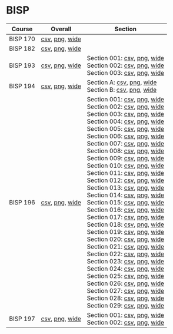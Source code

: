 # BISP

| Course | Overall | Section |
| ------ | ------- | ------- |
| BISP 170 | [csv](https://github.com/UCSD-Historical-Enrollment-Data/2024Spring/blob/main/overall/BISP%20170.csv), [png](https://raw.githubusercontent.com/UCSD-Historical-Enrollment-Data/2024Spring/main/plot_overall/BISP%20170.png), [wide](https://raw.githubusercontent.com/UCSD-Historical-Enrollment-Data/2024Spring/main/plot_overall_wide/BISP%20170.png) |  |
| BISP 182 | [csv](https://github.com/UCSD-Historical-Enrollment-Data/2024Spring/blob/main/overall/BISP%20182.csv), [png](https://raw.githubusercontent.com/UCSD-Historical-Enrollment-Data/2024Spring/main/plot_overall/BISP%20182.png), [wide](https://raw.githubusercontent.com/UCSD-Historical-Enrollment-Data/2024Spring/main/plot_overall_wide/BISP%20182.png) |  |
| BISP 193 | [csv](https://github.com/UCSD-Historical-Enrollment-Data/2024Spring/blob/main/overall/BISP%20193.csv), [png](https://raw.githubusercontent.com/UCSD-Historical-Enrollment-Data/2024Spring/main/plot_overall/BISP%20193.png), [wide](https://raw.githubusercontent.com/UCSD-Historical-Enrollment-Data/2024Spring/main/plot_overall_wide/BISP%20193.png) | Section 001: [csv](https://github.com/UCSD-Historical-Enrollment-Data/2024Spring/blob/main/section/BISP%20193_001.csv), [png](https://raw.githubusercontent.com/UCSD-Historical-Enrollment-Data/2024Spring/main/plot_section/BISP%20193_001.png), [wide](https://raw.githubusercontent.com/UCSD-Historical-Enrollment-Data/2024Spring/main/plot_section_wide/BISP%20193_001.png)<br>Section 002: [csv](https://github.com/UCSD-Historical-Enrollment-Data/2024Spring/blob/main/section/BISP%20193_002.csv), [png](https://raw.githubusercontent.com/UCSD-Historical-Enrollment-Data/2024Spring/main/plot_section/BISP%20193_002.png), [wide](https://raw.githubusercontent.com/UCSD-Historical-Enrollment-Data/2024Spring/main/plot_section_wide/BISP%20193_002.png)<br>Section 003: [csv](https://github.com/UCSD-Historical-Enrollment-Data/2024Spring/blob/main/section/BISP%20193_003.csv), [png](https://raw.githubusercontent.com/UCSD-Historical-Enrollment-Data/2024Spring/main/plot_section/BISP%20193_003.png), [wide](https://raw.githubusercontent.com/UCSD-Historical-Enrollment-Data/2024Spring/main/plot_section_wide/BISP%20193_003.png) |
| BISP 194 | [csv](https://github.com/UCSD-Historical-Enrollment-Data/2024Spring/blob/main/overall/BISP%20194.csv), [png](https://raw.githubusercontent.com/UCSD-Historical-Enrollment-Data/2024Spring/main/plot_overall/BISP%20194.png), [wide](https://raw.githubusercontent.com/UCSD-Historical-Enrollment-Data/2024Spring/main/plot_overall_wide/BISP%20194.png) | Section A: [csv](https://github.com/UCSD-Historical-Enrollment-Data/2024Spring/blob/main/section/BISP%20194_A.csv), [png](https://raw.githubusercontent.com/UCSD-Historical-Enrollment-Data/2024Spring/main/plot_section/BISP%20194_A.png), [wide](https://raw.githubusercontent.com/UCSD-Historical-Enrollment-Data/2024Spring/main/plot_section_wide/BISP%20194_A.png)<br>Section B: [csv](https://github.com/UCSD-Historical-Enrollment-Data/2024Spring/blob/main/section/BISP%20194_B.csv), [png](https://raw.githubusercontent.com/UCSD-Historical-Enrollment-Data/2024Spring/main/plot_section/BISP%20194_B.png), [wide](https://raw.githubusercontent.com/UCSD-Historical-Enrollment-Data/2024Spring/main/plot_section_wide/BISP%20194_B.png) |
| BISP 196 | [csv](https://github.com/UCSD-Historical-Enrollment-Data/2024Spring/blob/main/overall/BISP%20196.csv), [png](https://raw.githubusercontent.com/UCSD-Historical-Enrollment-Data/2024Spring/main/plot_overall/BISP%20196.png), [wide](https://raw.githubusercontent.com/UCSD-Historical-Enrollment-Data/2024Spring/main/plot_overall_wide/BISP%20196.png) | Section 001: [csv](https://github.com/UCSD-Historical-Enrollment-Data/2024Spring/blob/main/section/BISP%20196_001.csv), [png](https://raw.githubusercontent.com/UCSD-Historical-Enrollment-Data/2024Spring/main/plot_section/BISP%20196_001.png), [wide](https://raw.githubusercontent.com/UCSD-Historical-Enrollment-Data/2024Spring/main/plot_section_wide/BISP%20196_001.png)<br>Section 002: [csv](https://github.com/UCSD-Historical-Enrollment-Data/2024Spring/blob/main/section/BISP%20196_002.csv), [png](https://raw.githubusercontent.com/UCSD-Historical-Enrollment-Data/2024Spring/main/plot_section/BISP%20196_002.png), [wide](https://raw.githubusercontent.com/UCSD-Historical-Enrollment-Data/2024Spring/main/plot_section_wide/BISP%20196_002.png)<br>Section 003: [csv](https://github.com/UCSD-Historical-Enrollment-Data/2024Spring/blob/main/section/BISP%20196_003.csv), [png](https://raw.githubusercontent.com/UCSD-Historical-Enrollment-Data/2024Spring/main/plot_section/BISP%20196_003.png), [wide](https://raw.githubusercontent.com/UCSD-Historical-Enrollment-Data/2024Spring/main/plot_section_wide/BISP%20196_003.png)<br>Section 004: [csv](https://github.com/UCSD-Historical-Enrollment-Data/2024Spring/blob/main/section/BISP%20196_004.csv), [png](https://raw.githubusercontent.com/UCSD-Historical-Enrollment-Data/2024Spring/main/plot_section/BISP%20196_004.png), [wide](https://raw.githubusercontent.com/UCSD-Historical-Enrollment-Data/2024Spring/main/plot_section_wide/BISP%20196_004.png)<br>Section 005: [csv](https://github.com/UCSD-Historical-Enrollment-Data/2024Spring/blob/main/section/BISP%20196_005.csv), [png](https://raw.githubusercontent.com/UCSD-Historical-Enrollment-Data/2024Spring/main/plot_section/BISP%20196_005.png), [wide](https://raw.githubusercontent.com/UCSD-Historical-Enrollment-Data/2024Spring/main/plot_section_wide/BISP%20196_005.png)<br>Section 006: [csv](https://github.com/UCSD-Historical-Enrollment-Data/2024Spring/blob/main/section/BISP%20196_006.csv), [png](https://raw.githubusercontent.com/UCSD-Historical-Enrollment-Data/2024Spring/main/plot_section/BISP%20196_006.png), [wide](https://raw.githubusercontent.com/UCSD-Historical-Enrollment-Data/2024Spring/main/plot_section_wide/BISP%20196_006.png)<br>Section 007: [csv](https://github.com/UCSD-Historical-Enrollment-Data/2024Spring/blob/main/section/BISP%20196_007.csv), [png](https://raw.githubusercontent.com/UCSD-Historical-Enrollment-Data/2024Spring/main/plot_section/BISP%20196_007.png), [wide](https://raw.githubusercontent.com/UCSD-Historical-Enrollment-Data/2024Spring/main/plot_section_wide/BISP%20196_007.png)<br>Section 008: [csv](https://github.com/UCSD-Historical-Enrollment-Data/2024Spring/blob/main/section/BISP%20196_008.csv), [png](https://raw.githubusercontent.com/UCSD-Historical-Enrollment-Data/2024Spring/main/plot_section/BISP%20196_008.png), [wide](https://raw.githubusercontent.com/UCSD-Historical-Enrollment-Data/2024Spring/main/plot_section_wide/BISP%20196_008.png)<br>Section 009: [csv](https://github.com/UCSD-Historical-Enrollment-Data/2024Spring/blob/main/section/BISP%20196_009.csv), [png](https://raw.githubusercontent.com/UCSD-Historical-Enrollment-Data/2024Spring/main/plot_section/BISP%20196_009.png), [wide](https://raw.githubusercontent.com/UCSD-Historical-Enrollment-Data/2024Spring/main/plot_section_wide/BISP%20196_009.png)<br>Section 010: [csv](https://github.com/UCSD-Historical-Enrollment-Data/2024Spring/blob/main/section/BISP%20196_010.csv), [png](https://raw.githubusercontent.com/UCSD-Historical-Enrollment-Data/2024Spring/main/plot_section/BISP%20196_010.png), [wide](https://raw.githubusercontent.com/UCSD-Historical-Enrollment-Data/2024Spring/main/plot_section_wide/BISP%20196_010.png)<br>Section 011: [csv](https://github.com/UCSD-Historical-Enrollment-Data/2024Spring/blob/main/section/BISP%20196_011.csv), [png](https://raw.githubusercontent.com/UCSD-Historical-Enrollment-Data/2024Spring/main/plot_section/BISP%20196_011.png), [wide](https://raw.githubusercontent.com/UCSD-Historical-Enrollment-Data/2024Spring/main/plot_section_wide/BISP%20196_011.png)<br>Section 012: [csv](https://github.com/UCSD-Historical-Enrollment-Data/2024Spring/blob/main/section/BISP%20196_012.csv), [png](https://raw.githubusercontent.com/UCSD-Historical-Enrollment-Data/2024Spring/main/plot_section/BISP%20196_012.png), [wide](https://raw.githubusercontent.com/UCSD-Historical-Enrollment-Data/2024Spring/main/plot_section_wide/BISP%20196_012.png)<br>Section 013: [csv](https://github.com/UCSD-Historical-Enrollment-Data/2024Spring/blob/main/section/BISP%20196_013.csv), [png](https://raw.githubusercontent.com/UCSD-Historical-Enrollment-Data/2024Spring/main/plot_section/BISP%20196_013.png), [wide](https://raw.githubusercontent.com/UCSD-Historical-Enrollment-Data/2024Spring/main/plot_section_wide/BISP%20196_013.png)<br>Section 014: [csv](https://github.com/UCSD-Historical-Enrollment-Data/2024Spring/blob/main/section/BISP%20196_014.csv), [png](https://raw.githubusercontent.com/UCSD-Historical-Enrollment-Data/2024Spring/main/plot_section/BISP%20196_014.png), [wide](https://raw.githubusercontent.com/UCSD-Historical-Enrollment-Data/2024Spring/main/plot_section_wide/BISP%20196_014.png)<br>Section 015: [csv](https://github.com/UCSD-Historical-Enrollment-Data/2024Spring/blob/main/section/BISP%20196_015.csv), [png](https://raw.githubusercontent.com/UCSD-Historical-Enrollment-Data/2024Spring/main/plot_section/BISP%20196_015.png), [wide](https://raw.githubusercontent.com/UCSD-Historical-Enrollment-Data/2024Spring/main/plot_section_wide/BISP%20196_015.png)<br>Section 016: [csv](https://github.com/UCSD-Historical-Enrollment-Data/2024Spring/blob/main/section/BISP%20196_016.csv), [png](https://raw.githubusercontent.com/UCSD-Historical-Enrollment-Data/2024Spring/main/plot_section/BISP%20196_016.png), [wide](https://raw.githubusercontent.com/UCSD-Historical-Enrollment-Data/2024Spring/main/plot_section_wide/BISP%20196_016.png)<br>Section 017: [csv](https://github.com/UCSD-Historical-Enrollment-Data/2024Spring/blob/main/section/BISP%20196_017.csv), [png](https://raw.githubusercontent.com/UCSD-Historical-Enrollment-Data/2024Spring/main/plot_section/BISP%20196_017.png), [wide](https://raw.githubusercontent.com/UCSD-Historical-Enrollment-Data/2024Spring/main/plot_section_wide/BISP%20196_017.png)<br>Section 018: [csv](https://github.com/UCSD-Historical-Enrollment-Data/2024Spring/blob/main/section/BISP%20196_018.csv), [png](https://raw.githubusercontent.com/UCSD-Historical-Enrollment-Data/2024Spring/main/plot_section/BISP%20196_018.png), [wide](https://raw.githubusercontent.com/UCSD-Historical-Enrollment-Data/2024Spring/main/plot_section_wide/BISP%20196_018.png)<br>Section 019: [csv](https://github.com/UCSD-Historical-Enrollment-Data/2024Spring/blob/main/section/BISP%20196_019.csv), [png](https://raw.githubusercontent.com/UCSD-Historical-Enrollment-Data/2024Spring/main/plot_section/BISP%20196_019.png), [wide](https://raw.githubusercontent.com/UCSD-Historical-Enrollment-Data/2024Spring/main/plot_section_wide/BISP%20196_019.png)<br>Section 020: [csv](https://github.com/UCSD-Historical-Enrollment-Data/2024Spring/blob/main/section/BISP%20196_020.csv), [png](https://raw.githubusercontent.com/UCSD-Historical-Enrollment-Data/2024Spring/main/plot_section/BISP%20196_020.png), [wide](https://raw.githubusercontent.com/UCSD-Historical-Enrollment-Data/2024Spring/main/plot_section_wide/BISP%20196_020.png)<br>Section 021: [csv](https://github.com/UCSD-Historical-Enrollment-Data/2024Spring/blob/main/section/BISP%20196_021.csv), [png](https://raw.githubusercontent.com/UCSD-Historical-Enrollment-Data/2024Spring/main/plot_section/BISP%20196_021.png), [wide](https://raw.githubusercontent.com/UCSD-Historical-Enrollment-Data/2024Spring/main/plot_section_wide/BISP%20196_021.png)<br>Section 022: [csv](https://github.com/UCSD-Historical-Enrollment-Data/2024Spring/blob/main/section/BISP%20196_022.csv), [png](https://raw.githubusercontent.com/UCSD-Historical-Enrollment-Data/2024Spring/main/plot_section/BISP%20196_022.png), [wide](https://raw.githubusercontent.com/UCSD-Historical-Enrollment-Data/2024Spring/main/plot_section_wide/BISP%20196_022.png)<br>Section 023: [csv](https://github.com/UCSD-Historical-Enrollment-Data/2024Spring/blob/main/section/BISP%20196_023.csv), [png](https://raw.githubusercontent.com/UCSD-Historical-Enrollment-Data/2024Spring/main/plot_section/BISP%20196_023.png), [wide](https://raw.githubusercontent.com/UCSD-Historical-Enrollment-Data/2024Spring/main/plot_section_wide/BISP%20196_023.png)<br>Section 024: [csv](https://github.com/UCSD-Historical-Enrollment-Data/2024Spring/blob/main/section/BISP%20196_024.csv), [png](https://raw.githubusercontent.com/UCSD-Historical-Enrollment-Data/2024Spring/main/plot_section/BISP%20196_024.png), [wide](https://raw.githubusercontent.com/UCSD-Historical-Enrollment-Data/2024Spring/main/plot_section_wide/BISP%20196_024.png)<br>Section 025: [csv](https://github.com/UCSD-Historical-Enrollment-Data/2024Spring/blob/main/section/BISP%20196_025.csv), [png](https://raw.githubusercontent.com/UCSD-Historical-Enrollment-Data/2024Spring/main/plot_section/BISP%20196_025.png), [wide](https://raw.githubusercontent.com/UCSD-Historical-Enrollment-Data/2024Spring/main/plot_section_wide/BISP%20196_025.png)<br>Section 026: [csv](https://github.com/UCSD-Historical-Enrollment-Data/2024Spring/blob/main/section/BISP%20196_026.csv), [png](https://raw.githubusercontent.com/UCSD-Historical-Enrollment-Data/2024Spring/main/plot_section/BISP%20196_026.png), [wide](https://raw.githubusercontent.com/UCSD-Historical-Enrollment-Data/2024Spring/main/plot_section_wide/BISP%20196_026.png)<br>Section 027: [csv](https://github.com/UCSD-Historical-Enrollment-Data/2024Spring/blob/main/section/BISP%20196_027.csv), [png](https://raw.githubusercontent.com/UCSD-Historical-Enrollment-Data/2024Spring/main/plot_section/BISP%20196_027.png), [wide](https://raw.githubusercontent.com/UCSD-Historical-Enrollment-Data/2024Spring/main/plot_section_wide/BISP%20196_027.png)<br>Section 028: [csv](https://github.com/UCSD-Historical-Enrollment-Data/2024Spring/blob/main/section/BISP%20196_028.csv), [png](https://raw.githubusercontent.com/UCSD-Historical-Enrollment-Data/2024Spring/main/plot_section/BISP%20196_028.png), [wide](https://raw.githubusercontent.com/UCSD-Historical-Enrollment-Data/2024Spring/main/plot_section_wide/BISP%20196_028.png)<br>Section 029: [csv](https://github.com/UCSD-Historical-Enrollment-Data/2024Spring/blob/main/section/BISP%20196_029.csv), [png](https://raw.githubusercontent.com/UCSD-Historical-Enrollment-Data/2024Spring/main/plot_section/BISP%20196_029.png), [wide](https://raw.githubusercontent.com/UCSD-Historical-Enrollment-Data/2024Spring/main/plot_section_wide/BISP%20196_029.png) |
| BISP 197 | [csv](https://github.com/UCSD-Historical-Enrollment-Data/2024Spring/blob/main/overall/BISP%20197.csv), [png](https://raw.githubusercontent.com/UCSD-Historical-Enrollment-Data/2024Spring/main/plot_overall/BISP%20197.png), [wide](https://raw.githubusercontent.com/UCSD-Historical-Enrollment-Data/2024Spring/main/plot_overall_wide/BISP%20197.png) | Section 001: [csv](https://github.com/UCSD-Historical-Enrollment-Data/2024Spring/blob/main/section/BISP%20197_001.csv), [png](https://raw.githubusercontent.com/UCSD-Historical-Enrollment-Data/2024Spring/main/plot_section/BISP%20197_001.png), [wide](https://raw.githubusercontent.com/UCSD-Historical-Enrollment-Data/2024Spring/main/plot_section_wide/BISP%20197_001.png)<br>Section 002: [csv](https://github.com/UCSD-Historical-Enrollment-Data/2024Spring/blob/main/section/BISP%20197_002.csv), [png](https://raw.githubusercontent.com/UCSD-Historical-Enrollment-Data/2024Spring/main/plot_section/BISP%20197_002.png), [wide](https://raw.githubusercontent.com/UCSD-Historical-Enrollment-Data/2024Spring/main/plot_section_wide/BISP%20197_002.png) |
